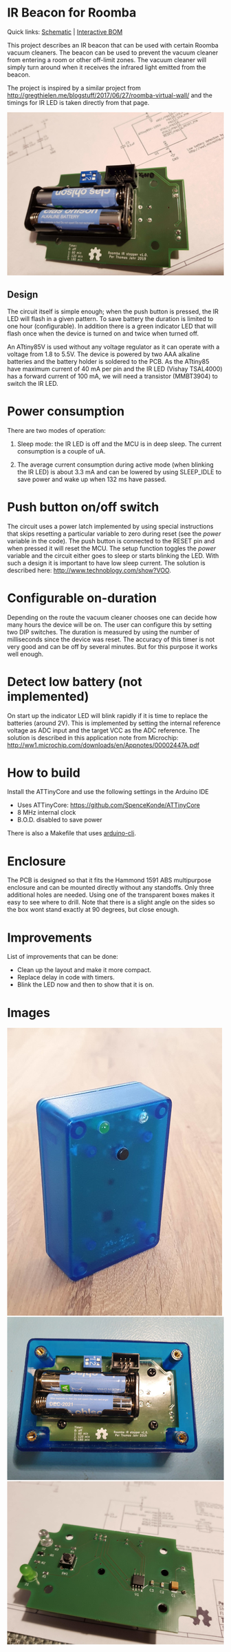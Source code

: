 # IR Beacon for Roomba

Quick links: [Schematic](https://perja12.github.io/roomba_beacon/kicad/ir_beacon/ir_beacon.pdf) | [Interactive BOM](https://perja12.github.io/roomba_beacon/kicad/ir_beacon/bom/ibom.html)

This project describes an IR beacon that can be used with certain Roomba vacuum cleaners. The beacon can be used to prevent the vacuum cleaner from entering a room or other off-limit zones. The vacuum cleaner will simply turn around when it receives the infrared light emitted from the beacon.

The project is inspired by a similar project from http://gregthielen.me/blogstuff/2017/06/27/roomba-virtual-wall/ and the timings for IR LED is taken directly from that page.

![PCB side 2](images/pcb_2.jpg)

## Design

The circuit itself is simple enough; when the push button is pressed, the IR LED will flash in a given pattern. To save battery the duration is limited to one hour (configurable). In addition there is a green indicator LED that will flash once when the device is turned on and twice when turned off.

An ATtiny85V is used without any voltage regulator as it can operate with a voltage from 1.8 to 5.5V. The device is powered by two AAA alkaline batteries and the battery holder is soldered to the PCB. As the ATtiny85 have maximum current of 40 mA per pin and the IR LED (Vishay TSAL4000) has a forward current of 100 mA, we will need a transistor (MMBT3904) to switch the IR LED.

# Power consumption

There are two modes of operation:

1) Sleep mode: the IR LED is off and the MCU is in deep sleep. The current consumption is a couple of uA.

2) The average current consumption during active mode (when blinking the IR LED) is about 3.3 mA and can be lowered by using SLEEP_IDLE to save power and wake up when 132 ms have passed.

# Push button on/off switch

The circuit uses a power latch implemented by using special instructions that skips resetting a particular variable to zero during reset (see the _power_ variable in the code).  The push button is connected to the RESET pin and when pressed it will reset the MCU. The setup function toggles the _power_ variable and the circuit either goes to sleep or starts blinking the LED. With such a design it is important to have low sleep current. The solution is described here: http://www.technoblogy.com/show?VOO.

# Configurable on-duration

Depending on the route the vacuum cleaner chooses one can decide how many hours the device will be on. The user can configure this by setting two DIP switches. The duration is measured by using the number of milliseconds since the device was reset. The accuracy of this timer is not very good and can be off by several minutes. But for this purpose it works well enough.

# Detect low battery (not implemented)

On start up the indicator LED will blink rapidly if it is time to replace the batteries (around 2V). This is implemented by setting the internal reference voltage as ADC input and the target VCC as the ADC reference. The solution is described in this application note from Microchip: http://ww1.microchip.com/downloads/en/Appnotes/00002447A.pdf

# How to build

Install the ATTinyCore and use the following settings in the Arduino IDE

* Uses ATTinyCore: https://github.com/SpenceKonde/ATTinyCore
* 8 MHz internal clock
* B.O.D. disabled to save power

There is also a Makefile that uses [arduino-cli](https://www.arduino.cc/pro/cli).

# Enclosure

The PCB is designed so that it fits the Hammond 1591 ABS multipurpose enclosure and can be mounted directly without any standoffs. Only three additional holes are needed. Using one of the transparent boxes makes it easy to see where to drill. Note that there is a slight angle on the sides so the box wont stand exactly at 90 degrees, but close enough.

# Improvements

List of improvements that can be done:

* Clean up the layout and make it more compact.
* Replace delay in code with timers.
* Blink the LED now and then to show that it is on.


# Images

![Front](images/front.jpg)
![Inside enclousre](images/inside.jpg)
![PCB side 1](images/pcb_1.jpg)









